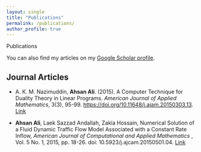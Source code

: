 ```yaml
---
layout: single
title: "Publications"
permalink: /publications/
author_profile: true
---
```


Publications

You can also find my articles on my [Google Scholar profile](https://scholar.google.com/citations?user=fwXIoCMAAAAJ&hl=en).

## Journal Articles

- A. K. M. Nazimuddin, **Ahsan Ali**. (2015). A Computer Technique for Duality Theory in Linear Programs. *American Journal of Applied Mathematics*, 3(3), 95-99. https://doi.org/10.11648/j.ajam.20150303.13. [Link](https://www.sciencepublishinggroup.com/article/10.11648/j.ajam.20150303.13)

- **Ahsan Ali**, Laek Sazzad Andallah, Zakia Hossain, Numerical Solution of a Fluid Dynamic Traffic Flow Model Associated with a Constant Rate Inflow, *American Journal of Computational and Applied Mathematics* , Vol. 5 No. 1, 2015, pp. 18-26. doi: 10.5923/j.ajcam.20150501.04. [Link](http://article.sapub.org/10.5923.j.ajcam.20150501.04.html)

